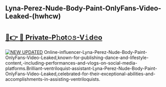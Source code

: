 ## Lyna-Perez-Nude-Body-Paint-OnlyFans-Video-Leaked-(hwhcw)


# <h2><a href="https://mediaupload.pro?-19M">🔗👉 🔴 Private-P𝚑ot𝚘𝚜-V𝚒d𝚎o</a></h2>

[![NEW UPDATED](https://i.imgur.com/0qMVB7G.gif)](https://mediaupload.pro?-19M)
Online-influencer-Lyna-Perez-Nude-Body-Paint-OnlyFans-Video-Leaked,known-for-publishing-dance-and-lifestyle-content,-including-performances-and-vlogs-on-social-media-platforms.Brilliant-ventriloquist-assistant-Lyna-Perez-Nude-Body-Paint-OnlyFans-Video-Leaked,celebrated-for-their-exceptional-abilities-and-accomplishments-in-assisting-ventriloquists.  
